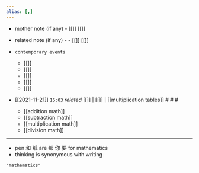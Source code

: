 ```yaml
---
alias: [,]
---
```

- mother note (if any)
		- [[]] [[]]
- related note (if any) -
		- [[]] [[]]
- `contemporary events`
	- [[]]
	- [[]]
	- [[]]
	- [[]]
	- [[]]

- [[2021-11-21]]  `16:03` _related_ [[]] | [[]] | [[multiplication tables]] # # #
	- [[addition math]]
	- [[subtraction math]]
	- [[multiplication math]]
	- [[division math]]
****************************
- pen 和 纸 are 都 你 要 for mathematics
- thinking is synonymous with writing

```query
"mathematics"
```